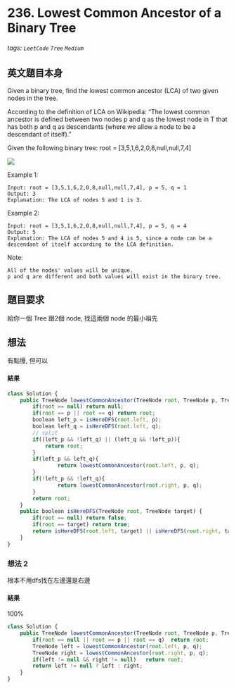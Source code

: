 # 236. Lowest Common Ancestor of a Binary Tree
###### tags: `LeetCode` `Tree` `Medium`

## 英文題目本身
Given a binary tree, find the lowest common ancestor (LCA) of two given nodes in the tree.

According to the definition of LCA on Wikipedia: “The lowest common ancestor is defined between two nodes p and q as the lowest node in T that has both p and q as descendants (where we allow a node to be a descendant of itself).”

Given the following binary tree:  root = [3,5,1,6,2,0,8,null,null,7,4]


 ![](https://i.imgur.com/tugQTvx.png)


Example 1:
```
Input: root = [3,5,1,6,2,0,8,null,null,7,4], p = 5, q = 1
Output: 3
Explanation: The LCA of nodes 5 and 1 is 3.
```
Example 2:
```
Input: root = [3,5,1,6,2,0,8,null,null,7,4], p = 5, q = 4
Output: 5
Explanation: The LCA of nodes 5 and 4 is 5, since a node can be a descendant of itself according to the LCA definition.
 ```

Note:
```
All of the nodes' values will be unique.
p and q are different and both values will exist in the binary tree.
```
## 題目要求
給你一個 Tree 跟2個 node, 找這兩個 node 的最小祖先
## 想法
有點慢, 但可以
#### 結果
```javascript
class Solution {
    public TreeNode lowestCommonAncestor(TreeNode root, TreeNode p, TreeNode q) {
        if(root == null) return null;
        if(root == p || root == q) return root;
        boolean left_p = isHereDFS(root.left, p);
        boolean left_q = isHereDFS(root.left, q);
        // split
        if((left_p && !left_q) || (left_q && !left_p)){
            return root;
        }
        if(left_p && left_q){
                return lowestCommonAncestor(root.left, p, q);
        }
        if(!left_p && !left_q){
                return lowestCommonAncestor(root.right, p, q);
        }
        return root;
    }
    public boolean isHereDFS(TreeNode root, TreeNode target) {
        if(root == null) return false;
        if(root == target) return true;
        return isHereDFS(root.left, target) || isHereDFS(root.right, target);
    }
}
```

### 想法 2
根本不用dfs找在左邊還是右邊
#### 結果
100%
```javascript
class Solution {
    public TreeNode lowestCommonAncestor(TreeNode root, TreeNode p, TreeNode q) {
        if(root == null || root == p || root == q)  return root;
        TreeNode left = lowestCommonAncestor(root.left, p, q);
        TreeNode right = lowestCommonAncestor(root.right, p, q);
        if(left != null && right != null)   return root;
        return left != null ? left : right;
    }
}
```
